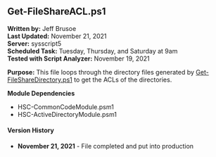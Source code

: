 ## Get-FileShareACL.ps1

**Written by:** Jeff Brusoe<br>
**Last Updated:** November 21, 2021<br>
**Server:** sysscript5<br>
**Scheduled Task:** Tuesday, Thursday, and Saturday at 9am<br>
**Tested with Script Analyzer:** November 19, 2021

**Purpose:** This file loops through the directory files generated by [Get-FileShareDirectory.ps1](https://github.com/jbrusoe/HSC-PowerShell-Repository/tree/master/Get-FileShareDirectory) to get the ACLs of the directories. 

**Module Dependencies**<br>
* HSC-CommonCodeModule.psm1
* HSC-ActiveDirectoryModule.psm1

#### Version History
* **November 21, 2021** - File completed and put into production
